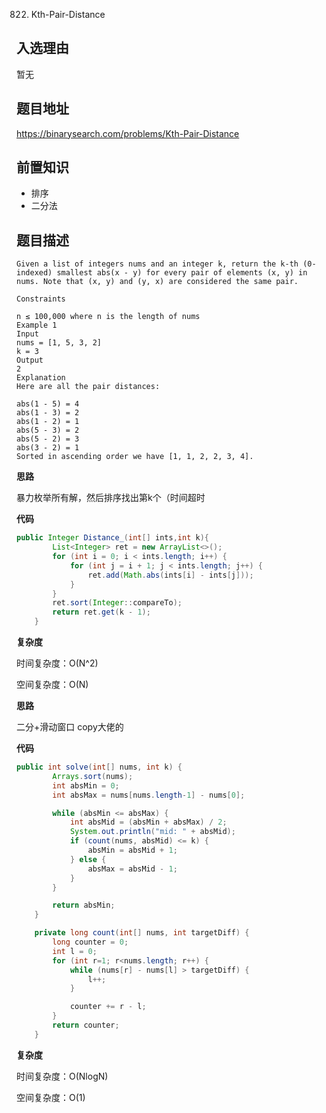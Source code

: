 822. Kth-Pair-Distance

## 入选理由

暂无

## 题目地址

https://binarysearch.com/problems/Kth-Pair-Distance

## 前置知识

- 排序
- 二分法

## 题目描述

```
Given a list of integers nums and an integer k, return the k-th (0-indexed) smallest abs(x - y) for every pair of elements (x, y) in nums. Note that (x, y) and (y, x) are considered the same pair.

Constraints

n ≤ 100,000 where n is the length of nums
Example 1
Input
nums = [1, 5, 3, 2]
k = 3
Output
2
Explanation
Here are all the pair distances:

abs(1 - 5) = 4
abs(1 - 3) = 2
abs(1 - 2) = 1
abs(5 - 3) = 2
abs(5 - 2) = 3
abs(3 - 2) = 1
Sorted in ascending order we have [1, 1, 2, 2, 3, 4].
```

**思路**

暴力枚举所有解，然后排序找出第k个（时间超时

**代码**

```java
public Integer Distance_(int[] ints,int k){
        List<Integer> ret = new ArrayList<>();
        for (int i = 0; i < ints.length; i++) {
            for (int j = i + 1; j < ints.length; j++) {
                ret.add(Math.abs(ints[i] - ints[j]));
            }
        }
        ret.sort(Integer::compareTo);
        return ret.get(k - 1);
    }
```

**复杂度**

时间复杂度：O(N^2)

空间复杂度：O(N)

**思路**

二分+滑动窗口 copy大佬的

**代码**

```java
public int solve(int[] nums, int k) {
        Arrays.sort(nums);
        int absMin = 0;
        int absMax = nums[nums.length-1] - nums[0];

        while (absMin <= absMax) { 
            int absMid = (absMin + absMax) / 2;
            System.out.println("mid: " + absMid);
            if (count(nums, absMid) <= k) {
                absMin = absMid + 1;
            } else {
                absMax = absMid - 1;
            }
        }

        return absMin;
    }

    private long count(int[] nums, int targetDiff) {
        long counter = 0;
        int l = 0;
        for (int r=1; r<nums.length; r++) {
            while (nums[r] - nums[l] > targetDiff) {
                l++;
            }

            counter += r - l;
        }
        return counter;
    }
```

**复杂度**

时间复杂度：O(NlogN)

空间复杂度：O(1)

